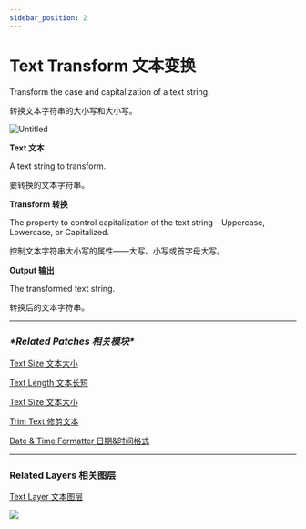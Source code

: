 ```yaml
---
sidebar_position: 2
---
```


# Text Transform 文本变换

Transform the case and capitalization of a text string.

转换文本字符串的大小写和大小写。

![Untitled](https://s3.us-west-2.amazonaws.com/secure.notion-static.com/f8b34f5a-31c9-4214-9be6-00d9a54d6caf/Untitled.png?X-Amz-Algorithm=AWS4-HMAC-SHA256&X-Amz-Content-Sha256=UNSIGNED-PAYLOAD&X-Amz-Credential=AKIAT73L2G45EIPT3X45%2F20220602%2Fus-west-2%2Fs3%2Faws4_request&X-Amz-Date=20220602T180517Z&X-Amz-Expires=86400&X-Amz-Signature=b494b1dadb5ae3f38147a731dd71328d25cf641c4c919b8e0cafeed43633bc16&X-Amz-SignedHeaders=host&response-content-disposition=filename%20%3D%22Untitled.png%22&x-id=GetObject)

**Text 文本**

A text string to transform.

要转换的文本字符串。

**Transform 转换**

The property to control capitalization of the text string – Uppercase, Lowercase, or Capitalized.

控制文本字符串大小写的属性——大写、小写或首字母大写。

**Output 输出**

The transformed text string.

转换后的文本字符串。

------

### ***\*Related Patches 相关模块\****

[Text Size 文本大小](https://www.notion.so/Text-Size-72cf71974e544a7f9b2fc9fb5de9143e)

[Text Length 文本长短](https://www.notion.so/Text-Length-4f520beee1fd463aa41737d2afd76ae2)

[Text Size 文本大小](https://www.notion.so/Text-Size-72cf71974e544a7f9b2fc9fb5de9143e)

[Trim Text 修剪文本](https://www.notion.so/Trim-Text-1c15e6b94a6541b396788d4a55fba679)

[Date & Time Formatter 日期&时间格式](https://www.notion.so/Date-Time-Formatter-aecf2541232d4eae835f22a8bac70e48)

------

### Related Layers 相关图层

[Text Layer 文本图层](https://www.notion.so/Text-Layer-55f5163900ed47698f1ccc1752423a88)

![](https://s3.us-west-2.amazonaws.com/secure.notion-static.com/3db7c363-bcad-405a-91f1-c1ae220b9b60/Untitled.png?X-Amz-Algorithm=AWS4-HMAC-SHA256&X-Amz-Content-Sha256=UNSIGNED-PAYLOAD&X-Amz-Credential=AKIAT73L2G45EIPT3X45%2F20220602%2Fus-west-2%2Fs3%2Faws4_request&X-Amz-Date=20220602T180528Z&X-Amz-Expires=86400&X-Amz-Signature=3e0e8460676d16085519285ae617483fe791b2a74cd77ad470a81bdee8555767&X-Amz-SignedHeaders=host&response-content-disposition=filename%20%3D%22Untitled.png%22&x-id=GetObject)
